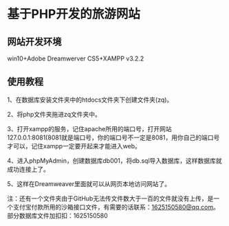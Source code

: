 # 基于PHP开发的旅游网站
## 网站开发环境
win10+Adobe Dreamwerver CS5+XAMPP v3.2.2

## 使用教程
1、在数据库安装文件夹中的htdocs文件夹下创建文件夹(zq)。

2、将php文件夹拖进zq文件夹中。

3、打开xampp的服务，记住apache所用的端口号，打开网站127.0.0.1:8081(8081就是端口号，你的端口号不一定是8081，用你自己的端口号才可以，记住xampp一定要开起来才能进入web。

4、进入phpMyAdmin，创建数据库db001，将db.sql导入数据库，这样数据库就成功连接上了。

5、这样在Dreamweaver里面就可以从网页本地访问网站了。

注：还有一个文件夹由于GitHub无法传文件数大于一百的文件就没有上传，是一个支付宝付款所用的沙箱接口文件，有需要的话联系：1625150580@qq.com。
部分数据库文件加扣扣：1625150580
